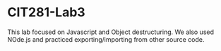# CIT281-Lab3

This lab focused on Javascript and Object destructuring. 
We also used NOde.js and practiced exporting/importing from other source code. 
